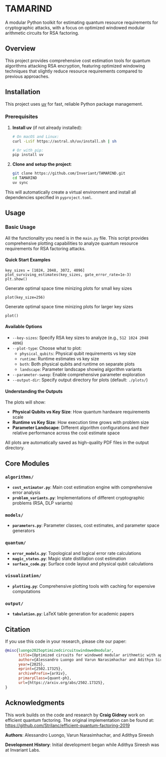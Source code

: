 # TAMARIND

A modular Python toolkit for estimating quantum resource requirements for cryptographic attacks, with a focus on optimized windowed modular arithmetic circuits for RSA factoring.

## Overview

This project provides comprehensive cost estimation tools for quantum algorithms attacking RSA encryption, featuring optimized windowing techniques that slightly reduce resource requirements compared to previous approaches.

## Installation

This project uses [uv](https://docs.astral.sh/uv/) for fast, reliable Python package management.

### Prerequisites

1. **Install uv** (if not already installed):
   ```bash
   # On macOS and Linux:
   curl -LsSf https://astral.sh/uv/install.sh | sh
   
   # Or with pip:
   pip install uv
   ```

2. **Clone and setup the project**:
   ```bash
   git clone https://github.com/Inveriant/TAMARIND.git
   cd TAMARIND
   uv sync
   ```

This will automatically create a virtual environment and install all dependencies specified in `pyproject.toml`.

## Usage

### Basic Usage

All the functionality you need is in the `main.py` file. This script provides comprehensive plotting capabilities to analyze quantum resource requirements for RSA factoring attacks.

#### Quick Start Examples
```
key_sizes = [1024, 2048, 3072, 4096]
plot_surviving_estimates(key_sizes, gate_error_rate=1e-3)
plt.show()
```


Generate optimal space time minizing plots for small key sizes
```
plot(key_size=256)
```

Generate optimal space time minizing plots for larger key sizes
```
plot()
```

#### Available Options

- `--key-sizes`: Specify RSA key sizes to analyze (e.g., `512 1024 2048 4096`)
- `--plot-type`: Choose what to plot:
  - `physical_qubits`: Physical qubit requirements vs key size
  - `runtime`: Runtime estimates vs key size  
  - `both`: Both physical qubits and runtime on separate plots
  - `landscape`: Parameter landscape showing algorithm variants
- `--parameter-sweep`: Enable comprehensive parameter exploration
- `--output-dir`: Specify output directory for plots (default: `./plots/`)

#### Understanding the Outputs

The plots will show:
- **Physical Qubits vs Key Size**: How quantum hardware requirements scale
- **Runtime vs Key Size**: How execution time grows with problem size
- **Parameter Landscape**: Different algorithm configurations and their relative performance across the cost estimate space

All plots are automatically saved as high-quality PDF files in the output directory.

## Core Modules

### `algorithms/`
- **`cost_estimator.py`**: Main cost estimation engine with comprehensive error analysis
- **`problem_variants.py`**: Implementations of different cryptographic problems (RSA, DLP variants)

### `models/`
- **`parameters.py`**: Parameter classes, cost estimates, and parameter space generators

### `quantum/`
- **`error_models.py`**: Topological and logical error rate calculations
- **`magic_states.py`**: Magic state distillation cost estimation
- **`surface_code.py`**: Surface code layout and physical qubit calculations

### `visualization/`
- **`plotting.py`**: Comprehensive plotting tools with caching for expensive computations

### `output/`
- **`tabulation.py`**: LaTeX table generation for academic papers

## Citation

If you use this code in your research, please cite our paper:

```bibtex
@misc{luongo2025optimizedcircuitswindowedmodular,
      title={Optimized circuits for windowed modular arithmetic with applications to quantum attacks against RSA}, 
      author={Alessandro Luongo and Varun Narasimhachar and Adithya Sireesh},
      year={2025},
      eprint={2502.17325},
      archivePrefix={arXiv},
      primaryClass={quant-ph},
      url={https://arxiv.org/abs/2502.17325}, 
}
```

## Acknowledgments

This work builds on the code and research by **Craig Gidney** work on efficient quantum factoring. The original implementation can be found at: https://github.com/Strilanc/efficient-quantum-factoring-2019

**Authors**: Alessandro Luongo, Varun Narasimhachar, and Adithya Sireesh

**Development History**: Initial development began while Adithya Sireesh was at Invariant Labs.

